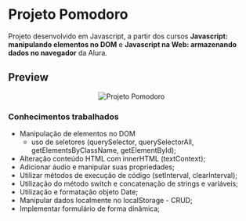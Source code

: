 # Projeto Pomodoro
Projeto desenvolvido em Javascript, a partir dos cursos **Javascript: manipulando elementos no DOM** e **Javascript na Web: armazenando dados no navegador** da Alura.

## Preview
<div align="center">

![Projeto Pomodoro](./imagens/pomodoro.gif)

</div>

### Conhecimentos trabalhados
- Manipulação de elementos no DOM
    - uso de seletores (querySelector, querySelectorAll, getElementsByClassName, getElementById);
- Alteração conteúdo HTML com innerHTML (textContext);
- Adicionar áudio e manipular suas propriedades;
- Utilizar métodos de execução de código (setInterval, clearInterval);
- Utilização do método switch e concatenação de strings e variáveis;
- Utilização e formatação objeto Date;
- Manipular dados localmente no localStorage - CRUD;
- Implementar formulário de forma dinâmica;
